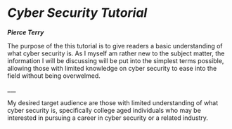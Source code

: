 # ***Cyber Security Tutorial***
**_Pierce Terry_**
<p>The purpose of the this tutorial is to give readers a basic understanding of what cyber security is. As I myself am rather new to the subject matter, the information I will be discussing will be put into the simplest terms possible, allowing those with limited knowledge on cyber security to ease into the field without being overwelmed.</p> 
___
<p>My desired target audience are those with limited understanding of what cyber security is, specifically college aged individuals who may be interested in pursuing a career in cyber security or a related industry.</p>
